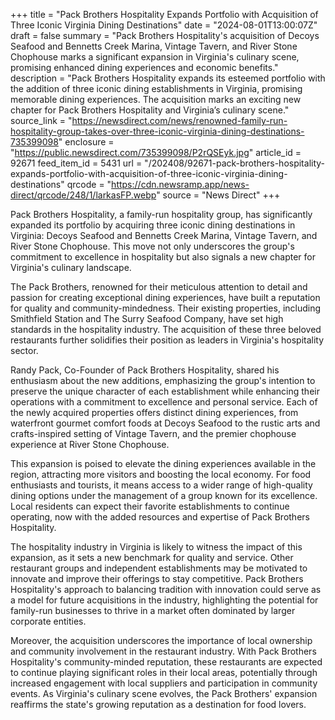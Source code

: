 +++
title = "Pack Brothers Hospitality Expands Portfolio with Acquisition of Three Iconic Virginia Dining Destinations"
date = "2024-08-01T13:00:07Z"
draft = false
summary = "Pack Brothers Hospitality's acquisition of Decoys Seafood and Bennetts Creek Marina, Vintage Tavern, and River Stone Chophouse marks a significant expansion in Virginia's culinary scene, promising enhanced dining experiences and economic benefits."
description = "Pack Brothers Hospitality expands its esteemed portfolio with the addition of three iconic dining establishments in Virginia, promising memorable dining experiences. The acquisition marks an exciting new chapter for Pack Brothers Hospitality and Virginia’s culinary scene."
source_link = "https://newsdirect.com/news/renowned-family-run-hospitality-group-takes-over-three-iconic-virginia-dining-destinations-735399098"
enclosure = "https://public.newsdirect.com/735399098/P2rQSEyk.jpg"
article_id = 92671
feed_item_id = 5431
url = "/202408/92671-pack-brothers-hospitality-expands-portfolio-with-acquisition-of-three-iconic-virginia-dining-destinations"
qrcode = "https://cdn.newsramp.app/news-direct/qrcode/248/1/larkasFP.webp"
source = "News Direct"
+++

<p>Pack Brothers Hospitality, a family-run hospitality group, has significantly expanded its portfolio by acquiring three iconic dining destinations in Virginia: Decoys Seafood and Bennetts Creek Marina, Vintage Tavern, and River Stone Chophouse. This move not only underscores the group's commitment to excellence in hospitality but also signals a new chapter for Virginia's culinary landscape.</p><p>The Pack Brothers, renowned for their meticulous attention to detail and passion for creating exceptional dining experiences, have built a reputation for quality and community-mindedness. Their existing properties, including Smithfield Station and The Surry Seafood Company, have set high standards in the hospitality industry. The acquisition of these three beloved restaurants further solidifies their position as leaders in Virginia's hospitality sector.</p><p>Randy Pack, Co-Founder of Pack Brothers Hospitality, shared his enthusiasm about the new additions, emphasizing the group's intention to preserve the unique character of each establishment while enhancing their operations with a commitment to excellence and personal service. Each of the newly acquired properties offers distinct dining experiences, from waterfront gourmet comfort foods at Decoys Seafood to the rustic arts and crafts-inspired setting of Vintage Tavern, and the premier chophouse experience at River Stone Chophouse.</p><p>This expansion is poised to elevate the dining experiences available in the region, attracting more visitors and boosting the local economy. For food enthusiasts and tourists, it means access to a wider range of high-quality dining options under the management of a group known for its excellence. Local residents can expect their favorite establishments to continue operating, now with the added resources and expertise of Pack Brothers Hospitality.</p><p>The hospitality industry in Virginia is likely to witness the impact of this expansion, as it sets a new benchmark for quality and service. Other restaurant groups and independent establishments may be motivated to innovate and improve their offerings to stay competitive. Pack Brothers Hospitality's approach to balancing tradition with innovation could serve as a model for future acquisitions in the industry, highlighting the potential for family-run businesses to thrive in a market often dominated by larger corporate entities.</p><p>Moreover, the acquisition underscores the importance of local ownership and community involvement in the restaurant industry. With Pack Brothers Hospitality's community-minded reputation, these restaurants are expected to continue playing significant roles in their local areas, potentially through increased engagement with local suppliers and participation in community events. As Virginia's culinary scene evolves, the Pack Brothers' expansion reaffirms the state's growing reputation as a destination for food lovers.</p>